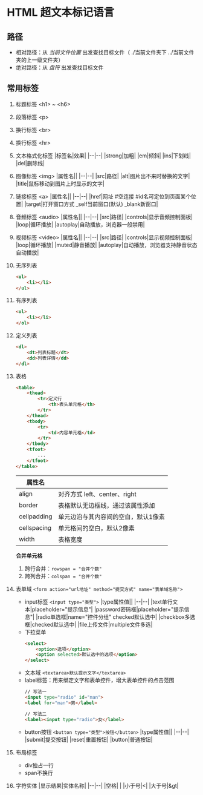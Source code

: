 # HTML 超文本标记语言

## 路径
- 相对路径：从 *当前文件位置* 出发查找目标文件（ ./当前文件夹下 ../当前文件夹的上一级文件夹）
- 绝对路径：从 *盘符* 出发查找目标文件

## 常用标签
1. 标题标签 \<h1> ~ \<h6>
2. 段落标签 \<p>
3. 换行标签 \<br>
4. 换行标签 \<hr>
5. 文本格式化标签
    |标签名|效果|
    |--|--|
    |strong|加粗|
    |em|倾斜|
    |ins|下划线|
    |del|删除线|
6. 图像标签 \<img>
    |属性名||
    |--|--|
    |src|路径|
    |alt|图片出不来时替换的文字|
    |title|鼠标移动到图片上时显示的文字|
7. 链接标签 \<a>
    |属性名||
    |--|--|
    |href|网址 #空连接 #id名可定位到页面某个位置|
    |target|打开窗口方式 _self当前窗口(默认) _blank新窗口|
8. 音频标签 \<audio>
    |属性名||
    |--|--|
    |src|路径|
    |controls|显示音频控制面板|
    |loop|循环播放|
    |autoplay|自动播放，浏览器一般禁用|
9. 视频标签 \<video>
    |属性名||
    |--|--|
    |src|路径|
    |controls|显示视频控制面板|
    |loop|循环播放|
    |muted|静音播放|
    |autoplay|自动播放，浏览器支持静音状态自动播放|
10. 无序列表
    ```html
    <ul>
        <li></li>
    </ul>
    ```
11. 有序列表
    ```html
    <ol>
        <li></li>
    </ol>
    ```
12. 定义列表
    ```html
    <dl>
        <dt>列表标题</dt>
        <dd>列表详情</dd>
    </dl>
    ```
13. 表格
    ```html
    <table>
        <thead>
            <tr>定义行
                <th>表头单元格</th>
            </tr>
        </thead>
        <tbody>
            <tr>
                <td>内容单元格</td>
            </tr>
        </tbody>
        <tfoot>
            ...
        </tfoot>
    </table>
    ```
    |属性名||
    |--|--|
    |align|对齐方式 left、center、right|
    |border|表格默认无边框线，通过该属性添加|
    |cellpadding|单元边沿与其内容间的空白，默认1像素|
    |cellspacing|单元格间的空白，默认2像素|
    |width|表格宽度|

    **合并单元格**
    1. 跨行合并：`rowspan = "合并个数"`
    2. 跨列合并：`colspan = "合并个数"`
14. 表单域 `<form action="url地址" method="提交方式" name="表单域名称">`
    - input标签 `<input type="类型">`
        |type属性值||
        |--|--|
        |text单行文本|placeholder="提示信息"|
        |password密码框|placeholder="提示信息"|
        |radio单选框|name="控件分组" checked默认选中|
        |checkbox多选框|checked默认选中|
        |file上传文件|multiple文件多选|
    - 下拉菜单
        ```html
        <select>
            <option>选项</option>
            <option selected>默认选中的选项</option>
        </select>
        ```
    - 文本域 `<textarea>默认提示文字</textarea>`
    - label标签：用来绑定文字和表单控件，增大表单控件的点击范围
        ```html
        // 写法一
        <input type="radio" id="man">
        <label for="man">男</label>

        // 写法二
        <label><input type="radio">女</label>
        ```
    - button按钮 `<button type="类型">按钮</button>`
        |type属性值||
        |--|--|
        |submit|提交按钮|
        |reset|重置按钮|
        |button|普通按钮|
15. 布局标签
    - div独占一行
    - span不换行
16. 字符实体
    |显示结果|实体名称|
    |--|--|
    |空格|&nbsp;|
    |小于号|&lt;|
    |大于号|&gt|